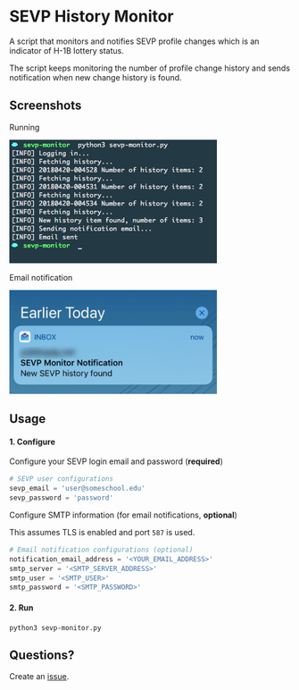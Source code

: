 # SEVP History Monitor

A script that monitors and notifies SEVP profile changes which is an indicator of H-1B lottery status.

The script keeps monitoring the number of profile change history and sends notification when new change history is found.

## Screenshots

Running

![Screenshot](screenshots/screenshot_cli.png)

Email notification

![Screenshot](screenshots/screenshot_phone.jpeg)


## Usage

#### 1. Configure

Configure your SEVP login email and password (**required**)

```python
# SEVP user configurations
sevp_email = 'user@someschool.edu'
sevp_password = 'password'
```

Configure SMTP information (for email notifications, **optional**)

This assumes TLS is enabled and port `587` is used.

```python
# Email notification configurations (optional)
notification_email_address = '<YOUR_EMAIL_ADDRESS>'
smtp_server = '<SMTP_SERVER_ADDRESS>'
smtp_user = '<SMTP_USER>'
smtp_password = '<SMTP_PASSWORD>'
```

#### 2. Run

```
python3 sevp-monitor.py
```

## Questions?

Create an [issue](https://github.com/yunzhu-li/sevp-monitor/issues/new).
